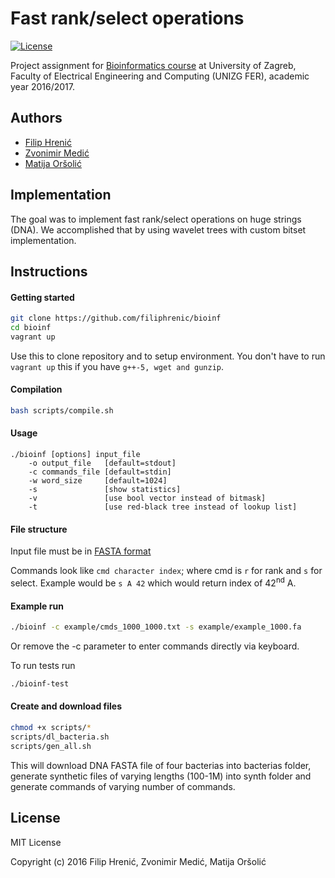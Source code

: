 # Fast rank/select operations

[![License](https://img.shields.io/packagist/l/doctrine/orm.svg)](https://img.shields.io/packagist/l/doctrine/orm.svg)

Project assignment for [Bioinformatics course](http://www.fer.unizg.hr/predmet/bio) at University of Zagreb, Faculty of Electrical Engineering and Computing (UNIZG FER), academic year 2016/2017.

## Authors
- [Filip Hrenić](https://github.com/filiphrenic)
- [Zvonimir Medić](https://github.com/admiralbulldog)
- [Matija Oršolić](https://github.com/mators)

## Implementation
The goal was to implement fast rank/select operations on huge strings (DNA). We accomplished that by using wavelet trees with custom bitset implementation.

## Instructions

#### Getting started
```bash
git clone https://github.com/filiphrenic/bioinf
cd bioinf
vagrant up
```
Use this to clone repository and to setup environment. You don't have to run ```vagrant up``` this if you have ```g++-5, wget and gunzip```.

#### Compilation
```bash
bash scripts/compile.sh
```
#### Usage
```
./bioinf [options] input_file
	-o output_file   [default=stdout]
	-c commands_file [default=stdin]
	-w word_size     [default=1024]
	-s               [show statistics]
	-v               [use bool vector instead of bitmask]
	-t               [use red-black tree instead of lookup list]
```
#### File structure
Input file must be in [FASTA format](https://en.wikipedia.org/wiki/FASTA_format)

Commands look like ```cmd character index```; where cmd is ```r``` for rank and ```s``` for select. Example would be ```s A 42``` which would return index of 42<sup>nd</sup> A.

#### Example run
```bash
./bioinf -c example/cmds_1000_1000.txt -s example/example_1000.fa
```
Or remove the -c parameter to enter commands directly via keyboard.

To run tests run
```bash
./bioinf-test
```

#### Create and download files
```bash
chmod +x scripts/*
scripts/dl_bacteria.sh
scripts/gen_all.sh
```
This will download DNA FASTA file of four bacterias into bacterias folder, generate synthetic files of varying lengths (100-1M) into synth folder and generate commands of varying number of commands.

License
---------
MIT License

Copyright (c) 2016 Filip Hrenić, Zvonimir Medić, Matija Oršolić
